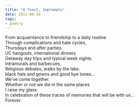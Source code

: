```yaml
---
title: "A Toast, Impromptu"
date: 2011-06-16
tags:
- poetry
---
```


From acquaintance to friendship to a daily routine<br />
Through complications and hate cycles,<br />
Thursdays and after parties.<br />
UC hangouts, international dinners<br />
Getaway day trips and typical week nights.<br />
Intramurals and barbecues,<br />
Religious debates, walks by the lake.<br />
black hats and gowns and good bye tunes…<br />
We’ve come together.<br />
Whether or not we die in the same places<br />
I raise my glass.<br />
In celebration of these traces of memories that will be with us…<br />
Forever.<br />

